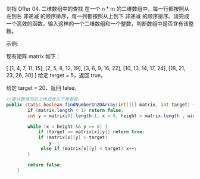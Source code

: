 剑指 Offer 04. 二维数组中的查找
在一个 n * m 的二维数组中，每一行都按照从左到右 非递减 的顺序排序，每一列都按照从上到下 非递减 的顺序排序。请完成一个高效的函数，输入这样的一个二维数组和一个整数，判断数组中是否含有该整数。

示例:

现有矩阵 matrix 如下：

[
[1,   4,  7, 11, 15],
[2,   5,  8, 12, 19],
[3,   6,  9, 16, 22],
[10, 13, 14, 17, 24],
[18, 21, 23, 26, 30]
]
给定 target = 5，返回 true。

给定 target = 20，返回 false。

```java
//要从数组的右上角或者左下角看起
public static boolean findNumberIn2DArray(int[][] matrix, int target) {
        if (matrix.length < 1) return false;
        int y = matrix[0].length-1, x = 0, height = matrix.length , width = matrix[0].length;

        while (x < height && y >= 0) {
            if (target == matrix[x][y]) return true;
            if (matrix[x][y] > target)
                y--;
             else if (matrix[x][y] < target) x++;
        }

        return false;
    }
```
